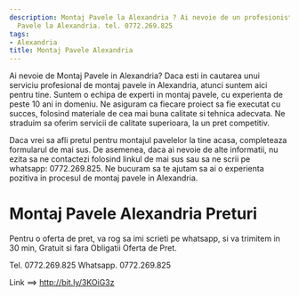 ```yaml
---
description: Montaj Pavele la Alexandria ? Ai nevoie de un profesionist in Montaj
  Pavele la Alexandria. tel. 0772.269.825
tags:
- Alexandria
title: Montaj Pavele Alexandria
---
```



Ai nevoie de Montaj Pavele in Alexandria? 
Daca esti in cautarea unui serviciu profesional de montaj pavele in Alexandria, atunci suntem aici pentru tine. 
Suntem o echipa de experti in montaj pavele, cu experienta de peste 10 ani in domeniu. 
Ne asiguram ca fiecare proiect sa fie executat cu succes, folosind materiale de cea mai buna calitate si tehnica adecvata.
Ne straduim sa oferim servicii de calitate superioara, la un pret competitiv. 

Daca vrei sa afli pretul pentru montajul pavelelor la tine acasa, completeaza formularul de mai sus. 
De asemenea, daca ai nevoie de alte informatii, nu ezita sa ne contactezi folosind linkul de mai sus sau sa ne scrii pe whatsapp: 0772.269.825. 
Ne bucuram sa te ajutam sa ai o experienta pozitiva in procesul de montaj pavele in Alexandria.

# Montaj Pavele Alexandria Preturi
Pentru o oferta de pret, va rog sa imi scrieti pe whatsapp, si va trimitem in 30 min, Gratuit si fara Obligatii Oferta de Pret.

Tel. 0772.269.825
Whatsapp. 0772.269.825

Link ==> http://bit.ly/3KOiG3z